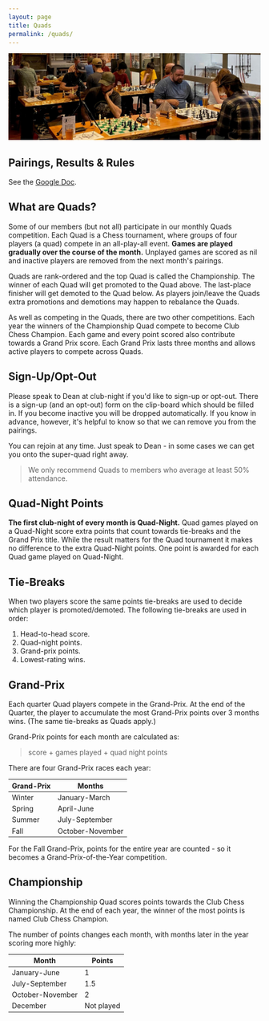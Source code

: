```yaml
---
layout: page
title: Quads
permalink: /quads/
---
```


<img class="page-banner" title="Quad Games under-way one club-night at Crux, our winter venue." src="/assets/images/photos/2022-10-crux.jpg">

## Pairings, Results & Rules
See the [Google Doc][googledoc].

## What are Quads?
Some of our members (but not all) participate in our monthly Quads competition.
Each Quad is a Chess tournament, where groups of four players (a quad) compete in an
all-play-all event. **Games are played gradually over the course of the month.**
Unplayed games are scored as nil and inactive players are removed from the next
month's pairings.

Quads are rank-ordered and the top Quad is called the Championship. The winner
of each Quad will get promoted to the Quad above. The last-place finisher will
get demoted to the Quad below. As players join/leave the Quads extra promotions
and demotions may happen to rebalance the Quads.

As well as competing in the Quads, there are two other competitions. Each year
the winners of the Championship Quad compete to become Club Chess Champion.
Each game and every point scored also contribute towards a Grand Prix score.
Each Grand Prix lasts three months and allows active players to compete across
Quads.

## Sign-Up/Opt-Out
Please speak to Dean at club-night if you'd like to sign-up or opt-out. There
is a sign-up (and an opt-out) form on the clip-board which should be filled in.
If you become inactive you will be dropped automatically. If you know in
advance, however, it's helpful to know so that we can remove you from the
pairings.

You can rejoin at any time. Just speak to Dean - in some cases we can get you
onto the super-quad right away.

> We only recommend Quads to members who average at least 50% attendance.


## Quad-Night Points
**The first club-night of every month is Quad-Night.** Quad games played on a
Quad-Night score extra points that count towards tie-breaks and the Grand Prix
title. While the result matters for the Quad tournament it makes no difference
to the extra Quad-Night points. One point is awarded for each Quad game played
on Quad-Night.


## Tie-Breaks
When two players score the same points tie-breaks are used to decide which
player is promoted/demoted. The following tie-breaks are used in order:

1.  Head-to-head score.
2.  Quad-night points.
3.  Grand-prix points.
4.  Lowest-rating wins.

## Grand-Prix
Each quarter Quad players compete in the Grand-Prix. At the end of the Quarter,
the player to accumulate the most Grand-Prix points over 3 months wins. (The
same tie-breaks as Quads apply.)

Grand-Prix points for each month are calculated as:

>   score + games played + quad night points

There are four Grand-Prix races each year:

|Grand-Prix|Months|
|---|---|
|Winter|January-March|
|Spring|April-June|
|Summer|July-September|
|Fall|October-November|

For the Fall Grand-Prix, points for the entire year are counted - so it becomes
a Grand-Prix-of-the-Year competition.

## Championship
Winning the Championship Quad scores points towards the Club Chess
Championship. At the end of each year, the winner of the most points is named
Club Chess Champion.

The number of points changes each month, with months later in the year scoring
more highly:

|Month|Points|
|---|---|
|January-June|1|
|July-September|1.5|
|October-November|2|
|December|Not played|

[googledoc]: https://docs.google.com/spreadsheets/d/1ln8BVsmU0cEnVUBYC_Ka3j28RgHz0eFVmcDg4pUH3qE/edit?usp=sharing
[meetup]: https://www.meetup.com/bend-chess-go-club/

